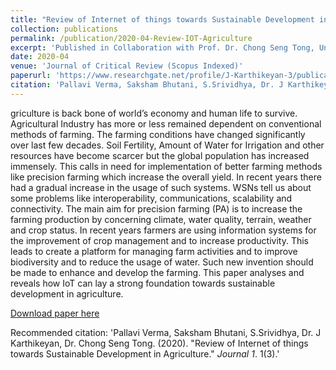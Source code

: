 ```yaml
---
title: "Review of Internet of things towards Sustainable Development in Agriculture"
collection: publications
permalink: /publication/2020-04-Review-IOT-Agriculture
excerpt: 'Published in Collaboration with Prof. Dr. Chong Seng Tong, Universiti Tenaga Nasional (UNITEN), Malaysia..'
date: 2020-04
venue: 'Journal of Critical Review (Scopus Indexed)'
paperurl: 'https://www.researchgate.net/profile/J-Karthikeyan-3/publication/340443752_REVIEW_OF_INTERNET_OF_THINGS_TOWARDS_SUSTAINABLE_DEVELOPMENT_IN_AGRICULTURE/links/5e8990e2299bf130797c9081/REVIEW-OF-INTERNET-OF-THINGS-TOWARDS-SUSTAINABLE-DEVELOPMENT-IN-AGRICULTURE.pdf'
citation: 'Pallavi Verma, Saksham Bhutani, S.Srividhya, Dr. J Karthikeyan, Dr. Chong Seng Tong. (2020). &quot;Review of Internet of things towards Sustainable Development in Agriculture.&quot; <i>Journal 1</i>. 1(3).'
---
```

griculture is back bone of world’s economy and human life to survive. Agricultural Industry  has more or  less  remained  dependent  on conventional  methods  of  farming.  The  farming  conditions  have  changed  significantly  over  last  few  decades.  Soil  Fertility,  Amount  of Water for Irrigation and other resources have become scarcer but the global population has increased immensely. This calls in need for implementation  of  better  farming  methods  like  precision  farming  which  increase  the  overall  yield.  In  recent  years  there  had  a gradual increase  in  the  usage  of  such  systems.  WSNs  tell  us  about  some  problems  like  interoperability,  communications,  scalability and connectivity. The main aim for precision farming (PA) is to increase the farming production by concerning climate, water quality, terrain, weather  and  crop  status.    In  recent  years  farmers  are  using  information  systems  for  the  improvement  of  crop  management  and  to increase productivity. This leads to create a platform for managing farm activities and to improve biodiversity and to reduce the usage of water. Such new invention should be made to enhance and develop the farming. This paper analyses and reveals how IoT can lay a strong foundation towards sustainable development in agriculture.  


[Download paper here](http://academicpages.github.io/files/Paper1.pdf)

Recommended citation: 'Pallavi Verma, Saksham Bhutani, S.Srividhya, Dr. J Karthikeyan, Dr. Chong Seng Tong. (2020). &quot;Review of Internet of things towards Sustainable Development in Agriculture.&quot; <i>Journal 1</i>. 1(3).'